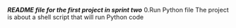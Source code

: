 ***README file for the first project in sprint two***
0.Run Python file
	The project is about a shell script that will run Python code
